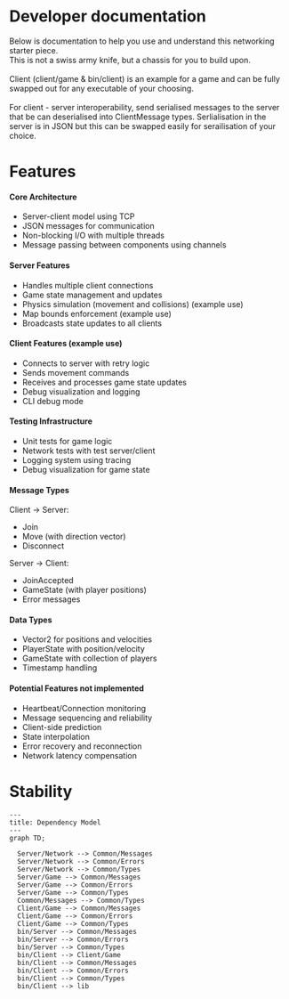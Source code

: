 # Developer documentation
Below is documentation to help you use and understand this networking starter piece. <br/>
This is not a swiss army knife, but a chassis for you to build upon.<br/><br/>
Client (client/game & bin/client) is an example for a game and can be fully swapped out for any executable of your choosing. <br/><br/>
For client - server interoperability, send serialised messages to the server that be can deserialised into ClientMessage types.
Serlialisation in the server is in JSON but this can be swapped easily for serailisation of your choice.

# Features
#### Core Architecture

- Server-client model using TCP
- JSON messages for communication
- Non-blocking I/O with multiple threads
- Message passing between components using channels

#### Server Features

- Handles multiple client connections
- Game state management and updates
- Physics simulation (movement and collisions) (example use)
- Map bounds enforcement (example use)
- Broadcasts state updates to all clients

#### Client Features (example use)

- Connects to server with retry logic
- Sends movement commands
- Receives and processes game state updates
- Debug visualization and logging
- CLI debug mode

#### Testing Infrastructure

- Unit tests for game logic
- Network tests with test server/client
- Logging system using tracing
- Debug visualization for game state

#### Message Types

Client → Server:

- Join
- Move (with direction vector)
- Disconnect


Server → Client:

- JoinAccepted
- GameState (with player positions)
- Error messages



#### Data Types

- Vector2 for positions and velocities
- PlayerState with position/velocity
- GameState with collection of players
- Timestamp handling

#### Potential Features not implemented

- Heartbeat/Connection monitoring
- Message sequencing and reliability
- Client-side prediction
- State interpolation
- Error recovery and reconnection
- Network latency compensation


# Stability

```mermaid
---
title: Dependency Model
---
graph TD;

  Server/Network --> Common/Messages
  Server/Network --> Common/Errors
  Server/Network --> Common/Types
  Server/Game --> Common/Messages
  Server/Game --> Common/Errors
  Server/Game --> Common/Types
  Common/Messages --> Common/Types
  Client/Game --> Common/Messages
  Client/Game --> Common/Errors
  Client/Game --> Common/Types
  bin/Server --> Common/Messages
  bin/Server --> Common/Errors
  bin/Server --> Common/Types
  bin/Client --> Client/Game
  bin/Client --> Common/Messages
  bin/Client --> Common/Errors
  bin/Client --> Common/Types
  bin/Client --> lib
  

```
